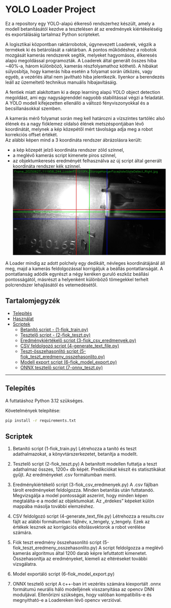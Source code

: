 # YOLO Loader Project

  Ez a repository egy YOLO-alapú élkereső rendszerhez készült, amely a modell betanításától kezdve a tesztelésen át az eredmények kiértékeléséig és exportálásáig tartalmaz Python scripteket.
  
  A logisztikai központban raktárrobotok, úgynevezett Loaderek, végzik a termékek ki és betárolását a raktárban. A pontos működéshez a robotok mozgását kamerás rendszerek segítik, melyeket hagyomásos, élkeresés alapú megoldással programozták. A Loaderek által generált összes hiba ~40%-a, három különböző, kamerás részfolyamathoz köthető. A hibákat súlyosbítja, hogy kamerás hiba esetén a folyamat során ütközés, vagy egyéb, a vezérlés által nem javítható hiba jelentkezik. Ilyenkor a berendezés leáll az üzemeltető technikus manuális hibajavításáig.
  
  A fentiek miatt alakítottam ki a depp learning alapú YOLO object detection megoldást, ami egy nagyságrenddel nagyobb stabilitással végzi a feladatát. A YOLO modell kifejezetten ellenálló a változó fényviszonyokkal és a becsillanásokkal szemben.
  
  A kamerás mérő folyamat során meg kell határozni a vízszintes tartóléc alsó élének és a nagy fióklemez oldalsó élének metszéspontjában lévő koordinátát, melynek a kép közepétől mért távolsága adja meg a robot korrekciós offset értékét.  
  Az alábbi képen mind a 3 koordináta rendszer ábrázolásra került:
  - a kép közepét jelző koordináta rendszer zöld színnel,
  - a meglévő kamerás script kimenete piros színnel,
  - az objektumkeresés eredményét felhasználva az új script által generált koordináta rendszer kék színnel.
    ![Koordináta rendszerek](fiok_teszt/osszehasonlito_kepek/Frame_20250627_111958_244_LoaderFS1010FK_StorageHangerFaceplateStateDetect_Right.jpg)

A Loader mindig az adott polchely egy dedikált, névleges koordinátájánál áll meg, majd a kamerás feldolgozással korrigáljuk a beállás pontatlanságát. A pontatlanság adódik egyrészt a négy keréken guruló eszköz beállási pontosságától, másrészt a helyenként különböző tömegekkel terhelt polcrendszer lehajlásától és vetemedésétől.

## Tartalomjegyzék
- [Telepítés](#telepítés)
- [Használat](#használat)
- [Scriptek](#scriptek)
  - [Betanító script - (1-fiok_train.py)](https://github.com/mecalis/loader_yolo/blob/main/1-fiok_train.py)
  - [Tesztelő script - (2-fiok_teszt.py)](https://github.com/mecalis/loader_yolo/blob/main/2-fiok_teszt.py)
  - [Eredménykiértékelő script (3-fiok_csv_eredmenyek.py)](https://github.com/mecalis/loader_yolo/blob/main/3-fiok_csv_eredmenyek.py)
  - [CSV feldolgozó script (4-generate_text_file.py)](https://github.com/mecalis/loader_yolo/blob/main/4-generate_text_file.py)
  - [Teszt-összehasonlító script (5-fiok_teszt_eredmeny_osszehasonlito.py)](https://github.com/mecalis/loader_yolo/blob/main/5-fiok_teszt_eredmeny_osszehasonlito.py)
  - [Modell export script (6-fiok_model_export.py)](https://github.com/mecalis/loader_yolo/blob/main/6-fiok_model_export.py)
  - [ONNX tesztelő script (7-onnx_teszt.py)](https://github.com/mecalis/loader_yolo/blob/main/7-onnx_teszt.py)

---

## Telepítés
A futtatáshoz Python 3.12 szükséges.

Követelmények telepítése:
```bash
pip install -r requirements.txt
```

## Scriptek
1. Betanító script (1-fiok_train.py)
Létrehozza a tanító és teszt adathalmazokat, a könyvtárszerkezetet, betanítja a modellt.

2. Tesztelő script (2-fiok_teszt.py)
A betanított modellen futtatja a teszt adathalmaz összes, 1200+ db képét. Predikciókat készít és statisztikákat gyűjt. Az eredményeket .csv formátumban menti.

3. Eredménykiértékelő script (3-fiok_csv_eredmenyek.py)
A .csv fájlban tárolt eredményeket feldolgozza. Minden betanítás után futtatandó. Megvizsgálja a model pontosságát aszerint, hogy minden képen megtalálta-e a model az objektumokat.
Az „érdekes” képeket külön mappába másolja további elemzéshez. 

4. CSV feldolgozó script (4-generate_text_file.py)
Létrehozza a results.csv fájlt az alábbi formátumban: fájlnév, x_tengely, y_tengely. Ezek az értékek lesznek az korrigációs eltolásvektorok a robot verélése számára.

5. Fiók teszt eredmény összehasonlító script (5-fiok_teszt_eredmeny_osszehasonlito.py)
A script feldolgozza a meglévő kamerás algoritmus által 1200 darab képre lefuttatott kimenetet. Összehasonltja az eredményeket, kiemeli az eltéréseket további vizsgálatra.

6. Model exportáló script (6-fiok_model_export.py)

7. ONNX tesztelő script
A c++-ban írt vezérlés számára kiexportált .onnx formátumú neurális háló modelljének visszanyitása az opencv DNN moduljával. Ellenőrizni szükséges, hogy valóban kompatibilis-e és megnyitható-e a Loadereken lévő opencv verzióval.

